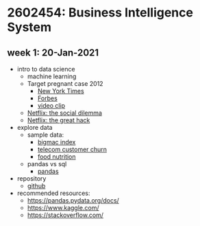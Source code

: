 # 2602454: Business Intelligence System
## week 1: 20-Jan-2021
* intro to data science
  * machine learning
  * Target pregnant case 2012
    * [New York Times](https://www.nytimes.com/2012/02/19/magazine/shopping-habits.html)
    * [Forbes](https://www.forbes.com/sites/kashmirhill/2012/02/16/how-target-figured-out-a-teen-girl-was-pregnant-before-her-father-did/?sh=5199355b6668)
    * [video clip](https://nyti.ms/2kH3YzT)
  * [Netflix: the social dilemma](https://www.netflix.com/th-en/title/81254224)
  * [Netflix: the great hack](https://www.netflix.com/th-en/title/80117542)
* explore data
  * sample data:
    * [bigmac index](./bigmac_index.csv)
    * [telecom customer churn](./Telco-Customer-Churn.csv)
    * [food nutrition](./nutrients.csv)
  * pandas vs sql
    * [pandas](https://www.youtube.com/watch?v=f3CLdRl-zyQ&list=PLoTScYm9O0GFVfRk_MmZt0vQXNIi36LUz)
* repository
  * [github](https://www.youtube.com/watch?v=hSQgAA8bj6I&list=PLoTScYm9O0GGsV1ZAyP4m_iyAbflQrKrX)
* recommended resources:
  * https://pandas.pydata.org/docs/
  * https://www.kaggle.com/
  * https://stackoverflow.com/
